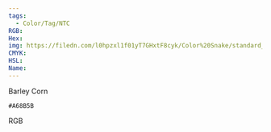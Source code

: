 ```yaml
---
tags:
  - Color/Tag/NTC
RGB:
Hex:
img: https://filedn.com/l0hpzxl1f01yT7GHxtF8cyk/Color%20Snake/standard_csv_to_svg/%23/A68B5B.svg
CMYK:
HSL:
Name:
---
```

Barley Corn
```palette
#A68B5B
```
RGB

